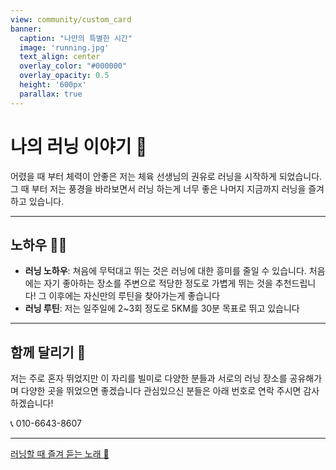 ```yaml
---
view: community/custom_card
banner:
  caption: "나만의 특별한 시간"
  image: 'running.jpg'
  text_align: center
  overlay_color: "#000000"
  overlay_opacity: 0.5
  height: '600px'
  parallax: true
---
```

# 나의 러닝 이야기 🏃

어렸을 때 부터 체력이 안좋은 저는 체육 선생님의 권유로 러닝을 시작하게 되었습니다.
그 때 부터 저는 풍경을 바라보면서 러닝 하는게 너무 좋은 나머지 지금까지 러닝을 즐겨하고 있습니다.

---

##  노하우 🏃‍♂️
- **러닝 노하우**: 쳐음에 무턱대고 뛰는 것은 러닝에 대한 흥미를 줄일 수 있습니다. 처음에는 자기 좋아하는 장소를 주변으로 적당한 정도로 가볍게 뛰는 것을 추천드립니다! 그 이후에는 자신만의 루틴을 찾아가는게 좋습니다 
- **러닝 루틴**: 저는 일주일에 2~3회 정도로 5KM를 30분 목표로 뛰고 있습니다 

---

## 함께 달리기 👥

저는 주로 혼자 뛰었지만 이 자리를 빌미로 다양한 분들과 서로의 러닝 장소를 공유해가며 다양한 곳을 뛰었으면 좋겠습니다
관심있으신 분들은 아래 번호로 연락 주시면 감사하겠습니다!

📞 010-6643-8607

---



[ 러닝할 때 즐겨 듣는 노래 🎥](https://www.youtube.com/watch?v=5svlvTirzpg&ab_channel=%EC%9D%B8%EC%83%9D%EC%9D%B4%EC%8B%9C%ED%8A%B8%EC%BD%A4_%EA%B3%A0%EA%B5%AC%EB%A7%88VLOG)
